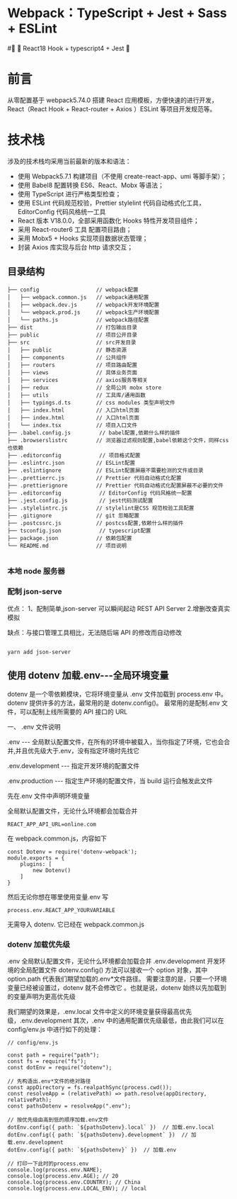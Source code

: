 # Webpack：TypeScript + Jest + Sass + ESLint

#🌈 🚀 React18 Hook + typescript4 + Jest 🚀

# 前言

从零配置基于 webpack5.74.0 搭建 React 应用模板，方便快速的进行开发，React（React Hook + React-router + Axios ）ESLint 等项目开发规范等。

# 技术栈

涉及的技术栈均采用当前最新的版本和语法：

-   使用 Webpack5.7.1 构建项目（不使用 create-react-app、umi 等脚手架）；
-   使用 Babel8 配置转换 ES6、React、Mobx 等语法；
-   使用 TypeScript 进行严格类型检查；
-   使用 ESLint 代码规范校验，Prettier stylelint 代码自动格式化工具，EditorConfig 代码风格统一工具
-   React 版本 V18.0.0，全部采用函数化 Hooks 特性开发项目组件；
-   采用 React-router6 工具 配置项目路由；
-   采用 Mobx5 + Hooks 实现项目数据状态管理；
-   封装 Axios 库实现与后台 http 请求交互；

## 目录结构

```
├── config                  // webpack配置
│   ├── webpack.common.js   // webpack通用配置
│   ├── webpack.dev.js      // webpack开发环境配置
│   └── webpack.prod.js     // webpack生产环境配置
│   └── paths.js            // webpack路径配置
├── dist                    // 打包输出目录
├── public                  // 项目公开目录
├── src                     // src开发目录
│   ├── public              // 静态资源
│   ├── components          // 公共组件
│   ├── routers             // 项目路由配置
│   ├── views               // 具体业务页面
│   ├── services            // axios服务等相关
│   ├── redux               // 全局公共 mobx store
│   ├── utils               // 工具库/通用函数
│   ├── typings.d.ts        // css modules 类型声明文件
│   ├── index.html          // 入口html页面
│   ├── index.html          // 入口html页面
│   └── index.tsx           // 项目入口文件
├── .babel.config.js         // babel配置,依赖什么样的插件
├── .browserslistrc         // 浏览器过滤规则配置,babel依赖这个文件，同样css也依赖
├── .editorconfig            // 项目格式配置
├── .eslintrc.json          // ESLint配置
├── .eslintignore           // ESLint配置屏蔽不需要检测的文件或目录
├── .prettierrc.js          // Prettier 代码自动格式化配置
├── .prettierignore         // Prettier 代码自动格式化配置屏蔽不必要的文件
├── .editorconfig            // EditorConfig 代码风格统一配置
├── .jest.config.js          // jest代码测试配置
├── .stylelintrc.js         // stylelint是CSS 规范校验工具配置
├── .gitignore              // git 忽略配置
├── .postcssrc.js           // postcss配置,依赖什么样的插件
├── tsconfig.json            // typescript配置
├── package.json            // 依赖包配置
└── README.md               // 项目说明


```

### 本地 node 服务器

### 配制 json-serve

优点：
1、配制简单,json-server 可以瞬间起动 REST API Server 2.增删改查真实模拟

缺点：与接口管理工具相比，无法随后端 API 的修改而自动修改

```

yarn add json-server

```

## 使用 dotenv 加载.env---全局环境变量

dotenv 是一个零依赖模块，它将环境变量从 .env 文件加载到 process.env 中。dotenv 提供许多的方法，最常用的是 dotenv.config()。
最常用的是配制.env 文件，可以配制上线所需要的 API 接口的 URL

一、 .env 文件说明

.env --- 全局默认配置文件，在所有的环境中被载入，当你指定了环境，它也会合并,并且优先级大于.env，没有指定环境时先找它

.env.development --- 指定开发环境的配置文件

.env.production --- 指定生产环境的配置文件，当 build 运行会触发此文件

先在.env 文件中声明环境变量

全局默认配置文件，无论什么环境都会加载合并

```
REACT_APP_API_URL=online.com

```

在 webpack.common.js，内容如下

```
const Dotenv = require('dotenv-webpack');
module.exports = {
    plugins: [
        new Dotenv()
    ]
}
```

然后无论你想在哪里使用变量.env 写

```
process.env.REACT_APP_YOURVARIABLE
```

无需导入 dotenv. 它已经在 webpack.common.js

### dotenv 加载优先级

.env 全局默认配置文件，无论什么环境都会加载合并
.env.development 开发环境的全局配置文件
dotenv.config() 方法可以接收一个 option 对象，其中 option.path 代表我们期望加载的.env\*文件路径。
需要注意的是，只要一个环境变量已经被设置过，dotenv 就不会修改它 。也就是说，dotenv 始终以先加载到的变量声明为更高优先级

我们期望的效果是，.env.local 文件中定义的环境变量获得最高优先级，.env.development 其次，.env 中的通用配置优先级最低，由此我们可以在 config/env.js 中进行如下的处理：

```
// config/env.js

const path = require("path");
const fs = require("fs");
const dotEnv = require("dotenv");

// 先构造出.env*文件的绝对路径
const appDirectory = fs.realpathSync(process.cwd());
const resolveApp = (relativePath) => path.resolve(appDirectory, relativePath);
const pathsDotenv = resolveApp(".env");

// 按优先级由高到低的顺序加载.env文件
dotEnv.config({ path: `${pathsDotenv}.local` })  // 加载.env.local
dotEnv.config({ path: `${pathsDotenv}.development` })  // 加载.env.development
dotEnv.config({ path: `${pathsDotenv}` })  // 加载.env

// 打印一下此时的process.env
console.log(process.env.NAME);
console.log(process.env.AGE); // 20
console.log(process.env.COUNTRY); // China
console.log(process.env.LOCAL_ENV); // local
```
